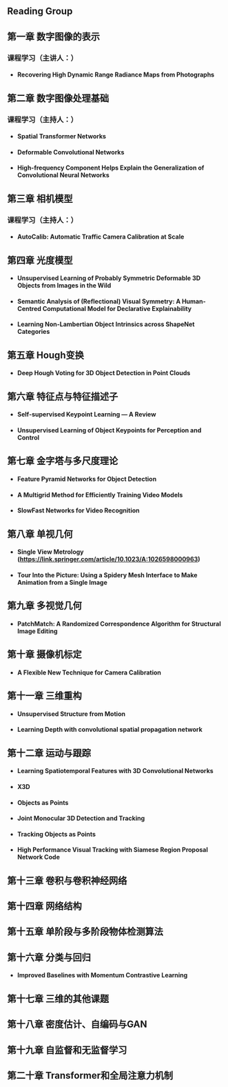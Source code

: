 ## Reading Group

## 第一章 数字图像的表示

### 课程学习（主讲人：）

- #### Recovering High Dynamic Range Radiance Maps from Photographs 


## 第二章  数字图像处理基础

### 课程学习（主持人：）

- #### Spatial Transformer Networks

- #### Deformable Convolutional Networks

- #### High-frequency Component Helps Explain the Generalization of Convolutional Neural Networks

## 第三章 相机模型

### 课程学习（主持人：）

- #### AutoCalib: Automatic Traffic Camera Calibration at Scale

## 第四章 光度模型

- #### Unsupervised Learning of Probably Symmetric Deformable 3D Objects from Images in the Wild

- #### Semantic Analysis of (Reflectional) Visual Symmetry: A Human-Centred Computational Model for Declarative Explainability

- #### Learning Non-Lambertian Object Intrinsics across ShapeNet Categories

## 第五章 Hough变换

- #### Deep Hough Voting for 3D Object Detection in Point Clouds

## 第六章 特征点与特征描述子

- #### Self-supervised Keypoint Learning — A Review

- #### Unsupervised Learning of Object Keypoints for Perception and Control

## 第七章 金字塔与多尺度理论

- #### Feature Pyramid Networks for Object Detection

- #### A Multigrid Method for Efficiently Training Video Models

- #### SlowFast Networks for Video Recognition

## 第八章 单视几何

- #### Single View Metrology (https://link.springer.com/article/10.1023/A:1026598000963)

- #### Tour Into the Picture: Using a Spidery Mesh Interface to Make Animation from a Single Image

## 第九章 多视觉几何

- #### PatchMatch: A Randomized Correspondence Algorithm for Structural Image Editing



## 第十章 摄像机标定

- #### A Flexible New Technique for Camera Calibration

## 第十一章 三维重构

- #### Unsupervised Structure from Motion

- #### Learning Depth with convolutional spatial propagation network

## 第十二章 运动与跟踪

- #### Learning Spatiotemporal Features with 3D Convolutional Networks

- #### X3D 

- #### Objects as Points

- #### Joint Monocular 3D Detection and Tracking

- #### Tracking Objects as Points

- #### High Performance Visual Tracking with Siamese Region Proposal Network Code

## 第十三章 卷积与卷积神经网络

## 第十四章 网络结构

## 第十五章 单阶段与多阶段物体检测算法

## 第十六章 分类与回归

- #### Improved Baselines with Momentum Contrastive Learning

## 第十七章 三维的其他课题

## 第十八章 密度估计、自编码与GAN

## 第十九章 自监督和无监督学习

## 第二十章 Transformer和全局注意力机制
